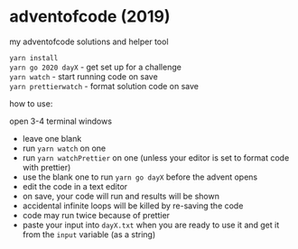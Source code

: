 # adventofcode (2019)

my adventofcode solutions and helper tool

`yarn install`  
`yarn go 2020 dayX` - get set up for a challenge  
`yarn watch` - start running code on save  
`yarn prettierwatch` - format solution code on save

how to use:

open 3-4 terminal windows

- leave one blank
- run `yarn watch` on one
- run `yarn watchPrettier` on one (unless your editor is set to format code with prettier)
- use the blank one to run `yarn go dayX` before the advent opens
- edit the code in a text editor
- on save, your code will run and results will be shown
- accidental infinite loops will be killed by re-saving the code
- code may run twice because of prettier
- paste your input into `dayX.txt` when you are ready to use it and get it from the `input` variable (as a string)
